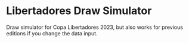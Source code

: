 # Libertadores Draw Simulator
Draw simulator for Copa Libertadores 2023, but also works for previous editions if you change the data input.
